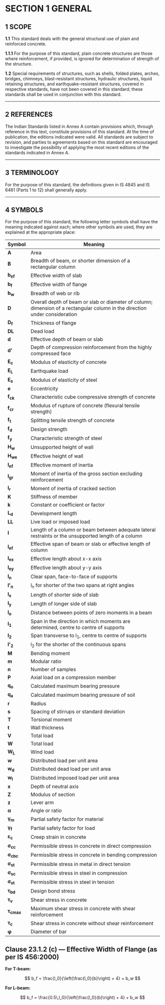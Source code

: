 # **SECTION 1 GENERAL**

## **1 SCOPE**

**1.1** This standard deals with the general structural use of plain and reinforced concrete.  

**1.1.1** For the purpose of this standard, plain concrete structures are those where reinforcement, if provided, is ignored for determination of strength of the structure.  

**1.2** Special requirements of structures, such as shells, folded plates, arches, bridges, chimneys, blast-resistant structures, hydraulic structures, liquid retaining structures, and earthquake-resistant structures, covered in respective standards, have not been covered in this standard; these standards shall be used in conjunction with this standard.  

---

## **2 REFERENCES**

The Indian Standards listed in Annex A contain provisions which, through reference in this text, constitute provisions of this standard. At the time of publication, the editions indicated were valid. All standards are subject to revision, and parties to agreements based on this standard are encouraged to investigate the possibility of applying the most recent editions of the standards indicated in Annex A.  

---

## **3 TERMINOLOGY**

For the purpose of this standard, the definitions given in IS 4845 and IS 6461 (Parts 1 to 12) shall generally apply.  

---

## **4 SYMBOLS**

For the purpose of this standard, the following letter symbols shall have the meaning indicated against each; where other symbols are used, they are explained at the appropriate place:  

| **Symbol** | **Meaning** |
|-------------|-------------|
| **A** | Area |
| **B** | Breadth of beam, or shorter dimension of a rectangular column |
| **b<sub>ef</sub>** | Effective width of slab |
| **b<sub>f</sub>** | Effective width of flange |
| **b<sub>w</sub>** | Breadth of web or rib |
| **D** | Overall depth of beam or slab or diameter of column; dimension of a rectangular column in the direction under consideration |
| **D<sub>f</sub>** | Thickness of flange |
| **DL** | Dead load |
| **d** | Effective depth of beam or slab |
| **d'** | Depth of compression reinforcement from the highly compressed face |
| **E<sub>c</sub>** | Modulus of elasticity of concrete |
| **E<sub>L</sub>** | Earthquake load |
| **E<sub>s</sub>** | Modulus of elasticity of steel |
| **e** | Eccentricity |
| **f<sub>ck</sub>** | Characteristic cube compressive strength of concrete |
| **f<sub>cr</sub>** | Modulus of rupture of concrete (flexural tensile strength) |
| **f<sub>t</sub>** | Splitting tensile strength of concrete |
| **f<sub>d</sub>** | Design strength |
| **f<sub>y</sub>** | Characteristic strength of steel |
| **H<sub>w</sub>** | Unsupported height of wall |
| **H<sub>we</sub>** | Effective height of wall |
| **I<sub>ef</sub>** | Effective moment of inertia |
| **I<sub>gr</sub>** | Moment of inertia of the gross section excluding reinforcement |
| **I<sub>r</sub>** | Moment of inertia of cracked section |
| **K** | Stiffness of member |
| **k** | Constant or coefficient or factor |
| **L<sub>d</sub>** | Development length |
| **LL** | Live load or imposed load |
| **l** | Length of a column or beam between adequate lateral restraints or the unsupported length of a column |
| **l<sub>ef</sub>** | Effective span of beam or slab or effective length of column |
| **l<sub>ex</sub>** | Effective length about x-x axis |
| **l<sub>ey</sub>** | Effective length about y-y axis |
| **l<sub>n</sub>** | Clear span, face-to-face of supports |
| **l'<sub>n</sub>** | l<sub>n</sub> for shorter of the two spans at right angles |
| **l<sub>x</sub>** | Length of shorter side of slab |
| **l<sub>y</sub>** | Length of longer side of slab |
| **l<sub>o</sub>** | Distance between points of zero moments in a beam |
| **l<sub>1</sub>** | Span in the direction in which moments are determined, centre to centre of supports |
| **l<sub>2</sub>** | Span transverse to l<sub>1</sub>, centre to centre of supports |
| **l'<sub>2</sub>** | l<sub>2</sub> for the shorter of the continuous spans |
| **M** | Bending moment |
| **m** | Modular ratio |
| **n** | Number of samples |
| **P** | Axial load on a compression member |
| **q<sub>o</sub>** | Calculated maximum bearing pressure |
| **q<sub>a</sub>** | Calculated maximum bearing pressure of soil |
| **r** | Radius |
| **s** | Spacing of stirrups or standard deviation |
| **T** | Torsional moment |
| **t** | Wall thickness |
| **V** | Total load |
| **W** | Total load |
| **W<sub>L</sub>** | Wind load |
| **w** | Distributed load per unit area |
| **w<sub>d</sub>** | Distributed dead load per unit area |
| **w<sub>l</sub>** | Distributed imposed load per unit area |
| **x** | Depth of neutral axis |
| **Z** | Modulus of section |
| **z** | Lever arm |
| **α** | Angle or ratio |
| **γ<sub>m</sub>** | Partial safety factor for material |
| **γ<sub>f</sub>** | Partial safety factor for load |
| **ε<sub>c</sub>** | Creep strain in concrete |
| **σ<sub>cc</sub>** | Permissible stress in concrete in direct compression |
| **σ<sub>cbc</sub>** | Permissible stress in concrete in bending compression |
| **σ<sub>st</sub>** | Permissible stress in metal in direct tension |
| **σ<sub>sc</sub>** | Permissible stress in steel in compression |
| **σ<sub>st</sub>** | Permissible stress in steel in tension |
| **τ<sub>bd</sub>** | Design bond stress |
| **τ<sub>v</sub>** | Shear stress in concrete |
| **τ<sub>cmax</sub>** | Maximum shear stress in concrete with shear reinforcement |
| **τ<sub>c</sub>** | Shear stress in concrete without shear reinforcement |
| **φ** | Diameter of bar |
## Clause 23.1.2 (c) — Effective Width of Flange (as per IS 456:2000)

**For T-beam:**

$$
b_f = \frac{l_0}{\left(\frac{l_0}{b}\right) + 4} + b_w
$$

**For L-beam:**

$$
b_f = \frac{0.5\,l_0}{\left(\frac{l_0}{b}\right) + 4} + b_w
$$
